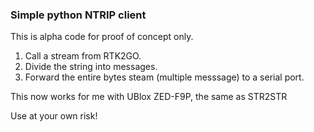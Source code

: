 ### Simple python NTRIP client
This is alpha code for proof of concept only.

1. Call a stream from RTK2GO.
2. Divide the string into messages.
3. Forward the entire bytes steam (multiple messsage) to a serial port.

This now works for me with UBlox ZED-F9P, the same as STR2STR 

Use at your own risk!
